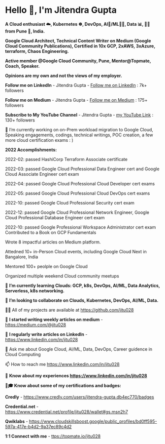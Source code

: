 # Hello 👋, I'm Jitendra Gupta


**A Cloud enthusiast ☁️, Kubernetes ☸, DevOps, AI🧠/ML👨‍💻, Data 📊, 👨‍🔧 from Pune 🌉, India.**

**Google Cloud Architect, Technical Content Writer on Medium (Google Cloud Community Publications), Certified in 10x GCP, 2xAWS, 3xAzure, terraform, Chaos Engineering.**

**Active member @Google Cloud Community, Pune, Mentor@Topmate, Coach, Speaker.**

**Opinions are my own and not the views of my employer.**


**Follow me on LinkedIn** - Jitendra Gupta - [Follow me on LinkedIn](https://www.linkedin.com/in/jitu028/) : 7k+ followers

**Follow me on Medium** - Jitendra Gupta - [Follow me on Medium]([https://medium.com/@jitu028/) : 175+ followers

**Subscribe to My YouTube Channel** - Jitendra Gupta - [my YouTube Link]([https://www.youtube.com/@googlecloudarchitect/) : 130+ followers

🔭 I’m currently working on on-Prem workload migration to Google Cloud, Speaking engagements, codings, technical writings, POC creation, a few more cloud certification exams : )



**2022 Accomplishments:**

2022-02: passed  HashiCorp Terraform Associate certificate 

2022-03: passed Google Cloud Professional Data Engineer cert and Google Cloud Associate Engineer cert exam 

2022-04: passed Google Cloud Professional Cloud Developer cert exams

2022-05: passed Google Cloud Professional Cloud DevOps cert exams

2022-10: passed Google Cloud Professional Security cert exam

2022-12: passed Google Cloud Professional Network Engineer, Google Cloud Professional Database Engineer cert exam

2022-10: passed Google Professional Workspace Administrator cert exam
Contributed to a Book on GCP Fundamentals

Wrote 8 impactful articles on Medium platform.

Attedned 10+ in-Person Cloud events, including Google Cloud Next in Bangalore, India

Mentored 100+ peolple on Google Cloud

Organized multiple weekend Cloud community meetups 


🌱 **I’m currently learning Clouds: GCP, k8s, DevOps, AI/ML, Data Analytics, Serverless, k8s networking.**

👯 **I’m looking to collaborate on Clouds, Kubernetes, DevOps, AI/ML, Data.**

👨‍💻 All of my projects are available at https://github.com/jitu028

📝 **I started writing weekly articles on medium** - https://medium.com/@jitu028

📝 **I regularly write articles on LinkedIn** - https://www.linkedin.com/in/jitu028

💬 Ask me about Google Cloud, AI/ML, Data, DevOps, Career guidence in Cloud Computing

📫 How to reach me https://www.linkedin.com/in/jitu028



📄 **Know about my experiences https://www.linkedin.com/in/jitu028**

🧑‍**🎓 Know about some of my certifications and badges:**

**Credly** - https://www.credly.com/users/jitendra-gupta.db4ec770/badges

**Credential.net** - https://www.credential.net/profile/jitu028/wallet#gs.msn2h7

**Qwiklabs** - https://www.cloudskillsboost.google/public_profiles/bd0ff595-597a-417e-b4d2-9a37ec89c4d2


**1:1 Connect with me** - [ttps://topmate.io/jitu028](https://topmate.io/jitu028)
